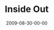 ---
layout: message
category: message
series: "Inside Out"
title: "Inside Out"
date: 2009-08-30-00-00
message_id: 579
---